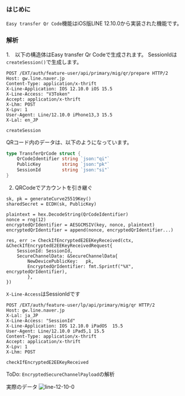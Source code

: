 ### はじめに
`Easy transfer Qr Code`機能はiOS版LINE 12.10.0から実装された機能です。

### 解析
1.　以下の構造体はEasy transfer Qr Codeで生成されます。
SessionIdは`createSession()`で生成します。

```http
POST /EXT/auth/feature-user/api/primary/mig/qr/prepare HTTP/2
Host: gw.line.naver.jp
Content-Type: application/x-thrift
X-Line-Application: IOS	12.10.0	iOS	15.5
X-Line-Access: "V3Token"
Accept: application/x-thrift
X-Lhm: POST
X-Lpv: 1
User-Agent: Line/12.10.0 iPhone13,3 15.5
X-Lal: en_JP

createSession
```

QRコード内のデータは、以下のようになっています。
```go
type TransferQrCode struct {
	QrCodeIdentifier string `json:"qi"`
	PublicKey        string `json:"pk"`
	SessionId        string `json:"si"`
}
```
2. QRCodeでアカウントを引き継ぐ

```
sk, pk = generateCurve25519Key()
sharedSecret = ECDH(sk, PublicKey)

plaintext = hex.DecodeString(QrCodeIdentifier)
nonce = rng(12)
encryptedQrIdentifier = AESGCMSIV(key, nonce, plaintext)
encryptedQrIdentifier = append(nonce, encryptedQrIdentifier...)

res, err := CheckIfEncryptedE2EEKeyReceived(ctx, &CheckIfEncryptedE2EEKeyReceivedRequest{
    SessionId: SessionId,
	SecureChannelData: &SecureChannelData{
		NewDevicePublicKey:   pk,
		EncryptedQrIdentifier: fmt.Sprintf("%X", encryptedQrIdentifier),
		},
})
```

`X-Line-Access`はSessionIdです

```http
POST /EXT/auth/feature-user/lp/api/primary/mig/qr HTTP/2
Host: gw.line.naver.jp
X-Lal: ja_JP
X-Line-Access: "SessionId"
X-Line-Application: IOS	12.10.0	iPadOS	15.5
User-Agent: Line/12.10.0 iPad5,1 15.5
Content-Type: application/x-thrift
Accept: application/x-thrift
X-Lpv: 1
X-Lhm: POST

checkIfEncryptedE2EEKeyReceived
```

ToDo: `EncryptedSecureChannelPayload`の解析

実際のデータ
![line-12-10-0](https://user-images.githubusercontent.com/89930816/176069331-7e8bff05-971b-4e35-b554-7b4e0550b755.jpg)
